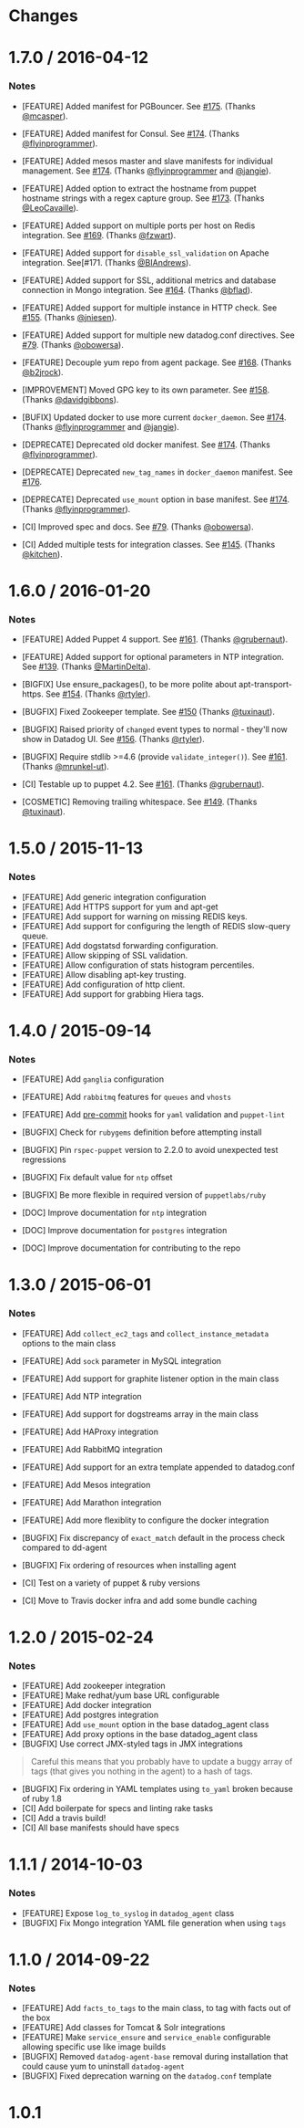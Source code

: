 Changes
=======

# 1.7.0 / 2016-04-12

### Notes

* [FEATURE] Added manifest for PGBouncer. See [#175][]. (Thanks [@mcasper][]).
* [FEATURE] Added manifest for Consul. See [#174][]. (Thanks [@flyinprogrammer][]).
* [FEATURE] Added mesos master and slave manifests for individual management. See [#174][]. (Thanks [@flyinprogrammer][] and [@jangie][]).
* [FEATURE] Added option to extract the hostname from puppet hostname strings with a regex capture group. See [#173][]. (Thanks [@LeoCavaille][]).
* [FEATURE] Added support on multiple ports per host on Redis integration. See [#169][]. (Thanks [@fzwart][]).
* [FEATURE] Added support for `disable_ssl_validation` on Apache integration. See[#171. (Thanks [@BIAndrews][]).
* [FEATURE] Added support for SSL, additional metrics and database connection in Mongo integration. See [#164][]. (Thanks [@bflad][]).
* [FEATURE] Added support for multiple instance in HTTP check. See [#155][]. (Thanks [@jniesen][]).
* [FEATURE] Added support for multiple new datadog.conf directives. See [#79][]. (Thanks [@obowersa][]).
* [FEATURE] Decouple yum repo from agent package. See [#168][]. (Thanks [@b2jrock][]).

* [IMPROVEMENT] Moved GPG key to its own parameter. See [#158][]. (Thanks [@davidgibbons][]).

* [BUFIX] Updated docker to use more current `docker_daemon`. See [#174][]. (Thanks [@flyinprogrammer][] and [@jangie][]).

* [DEPRECATE] Deprecated old docker manifest. See [#174][]. (Thanks [@flyinprogrammer][]).
* [DEPRECATE] Deprecated `new_tag_names` in `docker_daemon` manifest. See [#176][].
* [DEPRECATE] Deprecated `use_mount` option in base manifest. See [#174][]. (Thanks [@flyinprogrammer][]).

* [CI] Improved spec and docs. See [#79][]. (Thanks [@obowersa][]).
* [CI] Added multiple tests for integration classes. See [#145][]. (Thanks [@kitchen][]).

# 1.6.0 / 2016-01-20

### Notes

* [FEATURE] Added Puppet 4 support. See [#161][]. (Thanks [@grubernaut][]).
* [FEATURE] Added support for optional parameters in NTP integration. See [#139][]. (Thanks [@MartinDelta][]).

* [BIGFIX] Use ensure_packages(), to be more polite about apt-transport-https. See [#154][]. (Thanks [@rtyler][]).
* [BUGFIX] Fixed Zookeeper template. See [#150][] (Thanks [@tuxinaut][]).
* [BUGFIX] Raised priority of `changed` event types to normal - they'll now show in Datadog UI. See [#156][]. (Thanks [@rtyler][]).
* [BUGFIX] Require stdlib >=4.6 (provide `validate_integer()`). See [#161][]. (Thanks [@mrunkel-ut][]).

* [CI] Testable up to puppet 4.2. See [#161][]. (Thanks [@grubernaut][]).
* [COSMETIC] Removing trailing whitespace. See [#149][]. (Thanks [@tuxinaut][]).

# 1.5.0 / 2015-11-13

### Notes

* [FEATURE] Add generic integration configuration
* [FEATURE] Add HTTPS support for yum and apt-get
* [FEATURE] Add support for warning on missing REDIS keys.
* [FEATURE] Add support for configuring the length of REDIS slow-query queue.
* [FEATURE] Add dogstatsd forwarding configuration.
* [FEATURE] Allow skipping of SSL validation.
* [FEATURE] Allow configuration of stats histogram percentiles.
* [FEATURE] Allow disabling apt-key trusting.
* [FEATURE] Add configuration of http client.
* [FEATURE] Add support for grabbing Hiera tags.

# 1.4.0 / 2015-09-14

### Notes

* [FEATURE] Add `ganglia` configuration
* [FEATURE] Add `rabbitmq` features for `queues` and `vhosts`
* [FEATURE] Add [pre-commit](http://www.pre-commit.com) hooks for `yaml` validation and `puppet-lint`

* [BUGFIX] Check for `rubygems` definition before attempting install
* [BUGFIX] Pin `rspec-puppet` version to 2.2.0 to avoid unexpected test regressions
* [BUGFIX] Fix default value for `ntp` offset
* [BUGFIX] Be more flexible in required version of `puppetlabs/ruby`
* [DOC] Improve documentation for `ntp` integration
* [DOC] Improve documentation for `postgres` integration
* [DOC] Improve documentation for contributing to the repo

# 1.3.0 / 2015-06-01

### Notes

* [FEATURE] Add `collect_ec2_tags` and `collect_instance_metadata` options to the main class
* [FEATURE] Add `sock` parameter in MySQL integration
* [FEATURE] Add support for graphite listener option in the main class
* [FEATURE] Add NTP integration
* [FEATURE] Add support for dogstreams array in the  main class
* [FEATURE] Add HAProxy integration
* [FEATURE] Add RabbitMQ integration
* [FEATURE] Add support for an extra template appended to datadog.conf
* [FEATURE] Add Mesos integration
* [FEATURE] Add Marathon integration
* [FEATURE] Add more flexiblity to configure the docker integration

* [BUGFIX] Fix discrepancy of `exact_match` default in the process check compared to dd-agent
* [BUGFIX] Fix ordering of resources when installing agent
* [CI] Test on a variety of puppet & ruby versions
* [CI] Move to Travis docker infra and add some bundle caching

# 1.2.0 / 2015-02-24

### Notes

* [FEATURE] Add zookeeper integration
* [FEATURE] Make redhat/yum base URL configurable
* [FEATURE] Add docker integration
* [FEATURE] Add postgres integration
* [FEATURE] Add `use_mount` option in the base datadog_agent class
* [FEATURE] Add proxy options in the base datadog_agent class
* [BUGFIX] Use correct JMX-styled tags in JMX integrations
> Careful this means that you probably have to update a buggy array of tags (that gives you nothing in the agent) to a hash of tags.

* [BUGFIX] Fix ordering in YAML templates using `to_yaml` broken because of ruby 1.8
* [CI] Add boilerpate for specs and linting rake tasks
* [CI] Add a travis build!
* [CI] All base manifests should have specs

# 1.1.1 / 2014-10-03

### Notes

* [FEATURE] Expose `log_to_syslog` in `datadog_agent` class
* [BUGFIX] Fix Mongo integration YAML file generation when using `tags`

# 1.1.0 / 2014-09-22

### Notes

* [FEATURE] Add `facts_to_tags` to the main class, to tag with facts out of the box
* [FEATURE] Add classes for Tomcat & Solr integrations
* [FEATURE] Make `service_ensure` and `service_enable` configurable allowing specific use like image builds
* [BUGFIX] Removed `datadog-agent-base` removal during installation that could cause yum to uninstall `datadog-agent`
* [BUGFIX] Fixed deprecation warning on the `datadog.conf` template

# 1.0.1

<!--- The following link definition list is generated by PimpMyChangelog --->
[#79]: https://github.com/DataDog/puppet-datadog-agent/issues/79
[#139]: https://github.com/DataDog/puppet-datadog-agent/issues/139
[#145]: https://github.com/DataDog/puppet-datadog-agent/issues/145
[#149]: https://github.com/DataDog/puppet-datadog-agent/issues/149
[#150]: https://github.com/DataDog/puppet-datadog-agent/issues/150
[#154]: https://github.com/DataDog/puppet-datadog-agent/issues/154
[#155]: https://github.com/DataDog/puppet-datadog-agent/issues/155
[#156]: https://github.com/DataDog/puppet-datadog-agent/issues/156
[#158]: https://github.com/DataDog/puppet-datadog-agent/issues/158
[#161]: https://github.com/DataDog/puppet-datadog-agent/issues/161
[#164]: https://github.com/DataDog/puppet-datadog-agent/issues/164
[#168]: https://github.com/DataDog/puppet-datadog-agent/issues/168
[#169]: https://github.com/DataDog/puppet-datadog-agent/issues/169
[#171]: https://github.com/DataDog/puppet-datadog-agent/issues/171
[#173]: https://github.com/DataDog/puppet-datadog-agent/issues/173
[#174]: https://github.com/DataDog/puppet-datadog-agent/issues/174
[#175]: https://github.com/DataDog/puppet-datadog-agent/issues/175
[#176]: https://github.com/DataDog/puppet-datadog-agent/issues/176
[@BIAndrews]: https://github.com/BIAndrews
[@LeoCavaille]: https://github.com/LeoCavaille
[@MartinDelta]: https://github.com/MartinDelta
[@b2jrock]: https://github.com/b2jrock
[@bflad]: https://github.com/bflad
[@davidgibbons]: https://github.com/davidgibbons
[@flyinprogrammer]: https://github.com/flyinprogrammer
[@fzwart]: https://github.com/fzwart
[@grubernaut]: https://github.com/grubernaut
[@jangie]: https://github.com/jangie
[@jniesen]: https://github.com/jniesen
[@kitchen]: https://github.com/kitchen
[@mcasper]: https://github.com/mcasper
[@mrunkel-ut]: https://github.com/mrunkel-ut
[@obowersa]: https://github.com/obowersa
[@rtyler]: https://github.com/rtyler
[@tuxinaut]: https://github.com/tuxinaut
